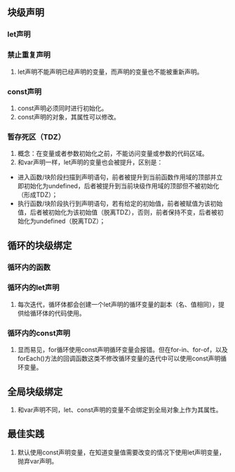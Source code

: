 ## 块级声明
### let声明
### 禁止重复声明
1. let声明不能声明已经声明的变量，而声明的变量也不能被重新声明。
### const声明
1. const声明必须同时进行初始化。
2. const声明的对象，其属性可以修改。
### 暂存死区（TDZ）
1. 概念：在变量或者参数初始化之前，不能访问变量或参数的代码区域。
2. 和var声明一样，let声明的变量也会被提升，区别是：
* 进入函数/块阶段扫描到声明语句，前者被提升到当前函数作用域的顶部并立即初始化为undefined，后者被提升到当前块级作用域的顶部但不被初始化（形成TDZ）；
* 执行函数/块阶段执行到声明语句，若有给定的初始值，前者被赋值为该初始值，后者被初始化为该初始值（脱离TDZ），否则，前者保持不变，后者被初始化为undefined（脱离TDZ）；
## 循环的块级绑定
### 循环内的函数
### 循环内的let声明
1. 每次迭代，循环体都会创建一个let声明的循环变量的副本（名、值相同），提供给循环体的代码使用。
### 循环内的const声明
1. 显而易见，for循环使用const声明循环变量会报错。但在for-in、for-of，以及forEach()方法的回调函数这类不修改循环变量的迭代中可以使用const声明循环变量。
## 全局块级绑定
1. 和var声明不同，let、const声明的变量不会绑定到全局对象上作为其属性。
## 最佳实践
1. 默认使用const声明变量，在知道变量值需要改变的情况下使用let声明变量，抛弃var声明。